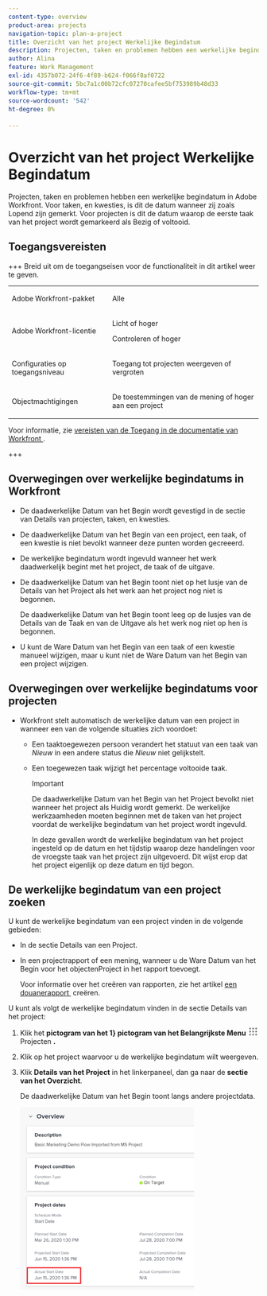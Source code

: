 ```yaml
---
content-type: overview
product-area: projects
navigation-topic: plan-a-project
title: Overzicht van het project Werkelijke Begindatum
description: Projecten, taken en problemen hebben een werkelijke begindatum in Adobe Workfront. Voor taken, en kwesties, is dit de datum wanneer zij zoals Lopend zijn gemerkt. Voor projecten is dit de datum waarop de eerste taak van het project wordt gemarkeerd als Bezig of voltooid.
author: Alina
feature: Work Management
exl-id: 4357b072-24f6-4f89-b624-f066f8af0722
source-git-commit: 5bc7a1c00b72cfc07270cafee5bf753989b48d33
workflow-type: tm+mt
source-wordcount: '542'
ht-degree: 0%

---
```


# Overzicht van het project Werkelijke Begindatum

Projecten, taken en problemen hebben een werkelijke begindatum in Adobe Workfront. Voor taken, en kwesties, is dit de datum wanneer zij zoals Lopend zijn gemerkt. Voor projecten is dit de datum waarop de eerste taak van het project wordt gemarkeerd als Bezig of voltooid.

## Toegangsvereisten

+++ Breid uit om de toegangseisen voor de functionaliteit in dit artikel weer te geven. 

<table style="table-layout:auto"> 
 <col> 
 <col> 
 <tbody> 
  <tr> 
   <td role="rowheader">Adobe Workfront-pakket</td> 
   <td> <p>Alle</p> </td> 
  </tr> 
  <tr> 
   <td role="rowheader">Adobe Workfront-licentie</td> 
   <td><p>Licht of hoger</p> 
   <p>Controleren of hoger</p> </td> 
  </tr> 
  <tr> 
   <td role="rowheader">Configuraties op toegangsniveau</td> 
   <td> <p>Toegang tot projecten weergeven of vergroten</p>  </td> 
  </tr> 
  <tr> 
   <td role="rowheader">Objectmachtigingen</td> 
   <td> <p>De toestemmingen van de mening of hoger aan een project</p>  </td> 
  </tr> 
 </tbody> 
</table>

Voor informatie, zie [&#x200B; vereisten van de Toegang in de documentatie van Workfront &#x200B;](/help/quicksilver/administration-and-setup/add-users/access-levels-and-object-permissions/access-level-requirements-in-documentation.md).

+++

<!--Old:

<table style="table-layout:auto"> 
 <col> 
 <col> 
 <tbody> 
  <tr> 
   <td role="rowheader">Adobe Workfront plan*</td> 
   <td> <p>Any</p> </td> 
  </tr> 
  <tr> 
   <td role="rowheader">Adobe Workfront license*</td> 
   <td> <p>Review or higher</p> </td> 
  </tr> 
  <tr> 
   <td role="rowheader">Access level configurations*</td> 
   <td> <p>View or higher access to Projects</p> <p>Note: If you still don't have access, ask your Workfront administrator if they set additional restrictions in your access level. For information on how a Workfront administrator can modify your access level, see <a href="../../../administration-and-setup/add-users/configure-and-grant-access/create-modify-access-levels.md" class="MCXref xref">Create or modify custom access levels</a>.</p> </td> 
  </tr> 
  <tr> 
   <td role="rowheader">Object permissions</td> 
   <td> <p>View or higher permissions to a project</p> <p>For information on requesting additional access, see <a href="../../../workfront-basics/grant-and-request-access-to-objects/request-access.md" class="MCXref xref">Request access to objects </a>.</p> </td> 
  </tr> 
 </tbody> 
</table>-->

## Overwegingen over werkelijke begindatums in Workfront

* De daadwerkelijke Datum van het Begin wordt gevestigd in de sectie van Details van projecten, taken, en kwesties. 
* De daadwerkelijke Datum van het Begin van een project, een taak, of een kwestie is niet bevolkt wanneer deze punten worden gecreeerd.
* De werkelijke begindatum wordt ingevuld wanneer het werk daadwerkelijk begint met het project, de taak of de uitgave.
* De daadwerkelijke Datum van het Begin toont niet op het lusje van de Details van het Project als het werk aan het project nog niet is begonnen.

  De daadwerkelijke Datum van het Begin toont leeg op de lusjes van de Details van de Taak en van de Uitgave als het werk nog niet op hen is begonnen.

* U kunt de Ware Datum van het Begin van een taak of een kwestie manueel wijzigen, maar u kunt niet de Ware Datum van het Begin van een project wijzigen.

## Overwegingen over werkelijke begindatums voor projecten

* Workfront stelt automatisch de werkelijke datum van een project in wanneer een van de volgende situaties zich voordoet:

   * Een taaktoegewezen persoon verandert het statuut van een taak van *Nieuw* in een andere status die *Nieuw* niet gelijkstelt.

   * Een toegewezen taak wijzigt het percentage voltooide taak.

     >[!IMPORTANT]
     >
     >De daadwerkelijke Datum van het Begin van het Project bevolkt niet wanneer het project als Huidig wordt gemerkt. De werkelijke werkzaamheden moeten beginnen met de taken van het project voordat de werkelijke begindatum van het project wordt ingevuld.

     In deze gevallen wordt de werkelijke begindatum van het project ingesteld op de datum en het tijdstip waarop deze handelingen voor de vroegste taak van het project zijn uitgevoerd. Dit wijst erop dat het project eigenlijk op deze datum en tijd begon.

## De werkelijke begindatum van een project zoeken

U kunt de werkelijke begindatum van een project vinden in de volgende gebieden:

* In de sectie Details van een Project.
* In een projectrapport of een mening, wanneer u de Ware Datum van het Begin voor het objectenProject in het rapport toevoegt.

  Voor informatie over het creëren van rapporten, zie het artikel [&#x200B; een douanerapport &#x200B;](../../../reports-and-dashboards/reports/creating-and-managing-reports/create-custom-report.md) creëren.

U kunt als volgt de werkelijke begindatum vinden in de sectie Details van het project:

1. Klik het **pictogram van het 1&rbrace; pictogram van het Belangrijkste Menu** ![&#x200B; in de hoger-juiste hoek van Workfront, dan klik &#x200B;](assets/main-menu-icon.png) Projecten **.**
1. Klik op het project waarvoor u de werkelijke begindatum wilt weergeven.
1. Klik **Details van het Project** in het linkerpaneel, dan ga naar de **sectie van het Overzicht**.

   De daadwerkelijke Datum van het Begin toont langs andere projectdata.

   ![](assets/nwe-project-actual-start-date--highlighted-350x367.png)


